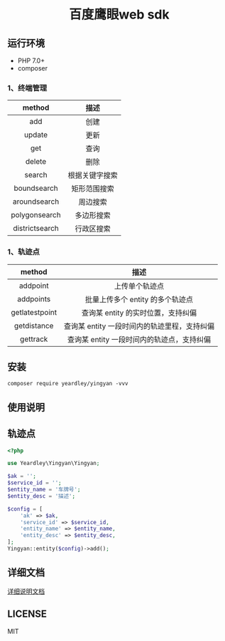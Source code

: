 <h1 align="center">百度鹰眼web sdk</h1>

## 运行环境
- PHP 7.0+ 
- composer

### 1、终端管理

|  method   |   描述       |
| :-------: | :-------:   |
|  add      | 创建     |
|  update      | 更新 |
|  get      | 查询    |
|  delete      | 删除  |
|  search     | 根据关键字搜索  |
|  boundsearch     | 矩形范围搜索  |
|  aroundsearch     | 周边搜索  |
|  polygonsearch     | 多边形搜索  |
|  districtsearch    | 行政区搜索 | 


### 1、轨迹点

|  method   |   描述       |
| :-------: | :-------:   |
|  addpoint      | 上传单个轨迹点     |
|  addpoints      | 批量上传多个 entity 的多个轨迹点 |
|  getlatestpoint      | 查询某 entity 的实时位置，支持纠偏    |
|  getdistance      | 查询某 entity 一段时间内的轨迹里程，支持纠偏  |
|  gettrack      | 查询某 entity 一段时间内的轨迹点，支持纠偏  |


## 安装
```shell
composer require yeardley/yingyan -vvv
```

## 使用说明

## 轨迹点
```php
<?php

use Yeardley\Yingyan\Yingyan;

$ak = '';
$service_id = '';
$entity_name = '车牌号';
$entity_desc = '描述';

$config = [
    'ak' => $ak,
    'service_id' => $service_id,
    'entity_name' => $entity_name,
    'entity_desc' => $entity_desc,
];
Yingyan::entity($config)->add();

```


## 详细文档
[详细说明文档](http://lbsyun.baidu.com/index.php?title=yingyan/api/v3/all)


## LICENSE
MIT


